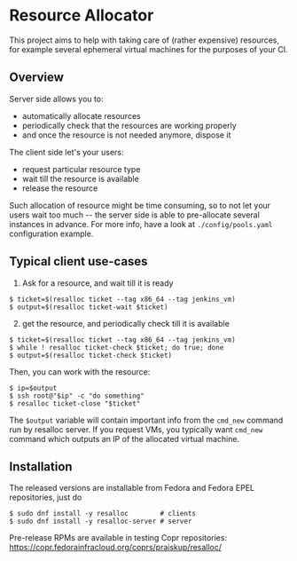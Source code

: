 Resource Allocator
==================

This project aims to help with taking care of (rather expensive)
resources, for example several ephemeral virtual machines for the purposes
of your CI.

Overview
--------

Server side allows you to:
  - automatically allocate resources
  - periodically check that the resources are working properly
  - and once the resource is not needed anymore, dispose it

The client side let's your users:
  - request particular resource type
  - wait till the resource is available
  - release the resource

Such allocation of resource might be time consuming, so to not let your
users wait too much -- the server side is able to pre-allocate several
instances in advance.  For more info, have a look at `./config/pools.yaml`
configuration example.

Typical client use-cases
------------------------

1. Ask for a resource, and wait till it is ready

```
$ ticket=$(resalloc ticket --tag x86_64 --tag jenkins_vm)
$ output=$(resalloc ticket-wait $ticket)
```

2. get the resource, and periodically check till it is available

```
$ ticket=$(resalloc ticket --tag x86_64 --tag jenkins_vm)
$ while ! resalloc ticket-check $ticket; do true; done
$ output=$(resalloc ticket-check $ticket)
```

Then, you can work with the resource:

```
$ ip=$output
$ ssh root@"$ip" -c "do something"
$ resalloc ticket-close "$ticket"
```

The `$output` variable will contain important info from the `cmd_new`
command run by resalloc server.  If you request VMs, you typically want
`cmd_new` command which outputs an IP of the allocated virtual machine.

Installation
------------

The released versions are installable from Fedora and Fedora EPEL repositories,
just do

```
$ sudo dnf install -y resalloc        # clients
$ sudo dnf install -y resalloc-server # server
```

Pre-release RPMs are available in testing Copr repositories:
https://copr.fedorainfracloud.org/coprs/praiskup/resalloc/
